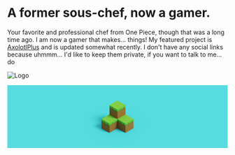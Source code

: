 
# A former sous-chef, now a gamer.

Your favorite and professional chef from One Piece, though that was a long time ago. I am now a gamer that makes... things! My featured project is [AxolotlPlus](https://github.com/ThatBaratieCook/AxolotlPlus) and is updated somewhat recently.  I don't have any social links because uhmmm... I'd like to keep them private, if you want to talk to me... do


![Logo](https://i.imgur.com/iH7C2sz.jpg)

![Logo](https://github.com/ThatBaratieCook/ThatBaratieCook/blob/main/MinecraftUBP.png?raw=true)


